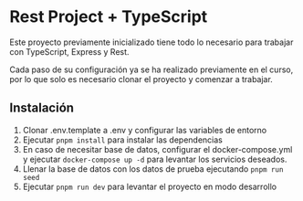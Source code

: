 # Rest Project + TypeScript

Este proyecto previamente inicializado tiene todo lo necesario para trabajar con TypeScript, Express y Rest.

Cada paso de su configuración ya se ha realizado previamente en el curso, por lo que solo es necesario clonar el proyecto y comenzar a trabajar.

## Instalación

1. Clonar .env.template a .env y configurar las variables de entorno
2. Ejecutar `pnpm install` para instalar las dependencias
3. En caso de necesitar base de datos, configurar el docker-compose.yml y ejecutar `docker-compose up -d` para levantar los servicios deseados.
4. Llenar la base de datos con los datos de prueba ejecutando `pnpm run seed`
5. Ejecutar `pnpm run dev` para levantar el proyecto en modo desarrollo
